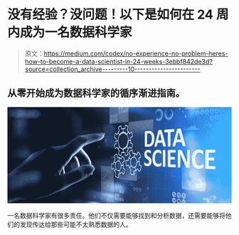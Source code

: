# 没有经验？没问题！以下是如何在 24 周内成为一名数据科学家

> 原文：<https://medium.com/codex/no-experience-no-problem-heres-how-to-become-a-data-scientist-in-24-weeks-3ebbf842de3d?source=collection_archive---------10----------------------->

## 从零开始成为数据科学家的循序渐进指南。

![](img/9ad547ee272d9ed45b24ea3966729b28.png)

一名数据科学家有很多责任。他们不仅需要能够找到和分析数据，还需要能够将他们的发现传达给那些可能不太熟悉数据的人。